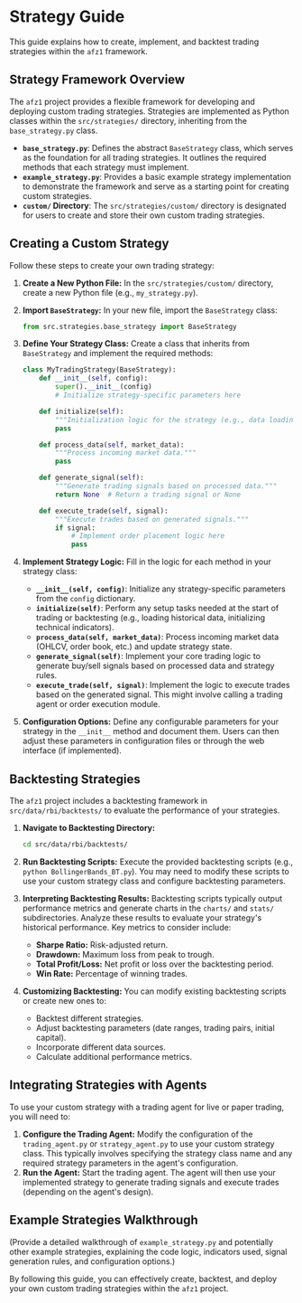 # Strategy Guide

This guide explains how to create, implement, and backtest trading strategies within the `afz1` framework.

## Strategy Framework Overview

The `afz1` project provides a flexible framework for developing and deploying custom trading strategies. Strategies are implemented as Python classes within the `src/strategies/` directory, inheriting from the `base_strategy.py` class.

*   **`base_strategy.py`**: Defines the abstract `BaseStrategy` class, which serves as the foundation for all trading strategies. It outlines the required methods that each strategy must implement.
*   **`example_strategy.py`**: Provides a basic example strategy implementation to demonstrate the framework and serve as a starting point for creating custom strategies.
*   **`custom/` Directory**:  The `src/strategies/custom/` directory is designated for users to create and store their own custom trading strategies.

## Creating a Custom Strategy

Follow these steps to create your own trading strategy:

1.  **Create a New Python File:**
    In the `src/strategies/custom/` directory, create a new Python file (e.g., `my_strategy.py`).

2.  **Import `BaseStrategy`:**
    In your new file, import the `BaseStrategy` class:

    ```python
    from src.strategies.base_strategy import BaseStrategy
    ```

3.  **Define Your Strategy Class:**
    Create a class that inherits from `BaseStrategy` and implement the required methods:

    ```python
    class MyTradingStrategy(BaseStrategy):
        def __init__(self, config):
            super().__init__(config)
            # Initialize strategy-specific parameters here

        def initialize(self):
            """Initialization logic for the strategy (e.g., data loading, indicator setup)."""
            pass

        def process_data(self, market_data):
            """Process incoming market data."""
            pass

        def generate_signal(self):
            """Generate trading signals based on processed data."""
            return None  # Return a trading signal or None

        def execute_trade(self, signal):
            """Execute trades based on generated signals."""
            if signal:
                # Implement order placement logic here
                pass
    ```

4.  **Implement Strategy Logic:**
    Fill in the logic for each method in your strategy class:

    *   **`__init__(self, config)`**:  Initialize any strategy-specific parameters from the `config` dictionary.
    *   **`initialize(self)`**:  Perform any setup tasks needed at the start of trading or backtesting (e.g., loading historical data, initializing technical indicators).
    *   **`process_data(self, market_data)`**:  Process incoming market data (OHLCV, order book, etc.) and update strategy state.
    *   **`generate_signal(self)`**:  Implement your core trading logic to generate buy/sell signals based on processed data and strategy rules.
    *   **`execute_trade(self, signal)`**:  Implement the logic to execute trades based on the generated signal. This might involve calling a trading agent or order execution module.

5.  **Configuration Options:**
    Define any configurable parameters for your strategy in the `__init__` method and document them. Users can then adjust these parameters in configuration files or through the web interface (if implemented).

## Backtesting Strategies

The `afz1` project includes a backtesting framework in `src/data/rbi/backtests/` to evaluate the performance of your strategies.

1.  **Navigate to Backtesting Directory:**
    ```bash
    cd src/data/rbi/backtests/
    ```

2.  **Run Backtesting Scripts:**
    Execute the provided backtesting scripts (e.g., `python BollingerBands_BT.py`). You may need to modify these scripts to use your custom strategy class and configure backtesting parameters.

3.  **Interpreting Backtesting Results:**
    Backtesting scripts typically output performance metrics and generate charts in the `charts/` and `stats/` subdirectories. Analyze these results to evaluate your strategy's historical performance. Key metrics to consider include:

    *   **Sharpe Ratio:**  Risk-adjusted return.
    *   **Drawdown:**  Maximum loss from peak to trough.
    *   **Total Profit/Loss:**  Net profit or loss over the backtesting period.
    *   **Win Rate:**  Percentage of winning trades.

4.  **Customizing Backtesting:**
    You can modify existing backtesting scripts or create new ones to:

    *   Backtest different strategies.
    *   Adjust backtesting parameters (date ranges, trading pairs, initial capital).
    *   Incorporate different data sources.
    *   Calculate additional performance metrics.

## Integrating Strategies with Agents

To use your custom strategy with a trading agent for live or paper trading, you will need to:

1.  **Configure the Trading Agent:**  Modify the configuration of the `trading_agent.py` or `strategy_agent.py` to use your custom strategy class. This typically involves specifying the strategy class name and any required strategy parameters in the agent's configuration.
2.  **Run the Agent:**  Start the trading agent. The agent will then use your implemented strategy to generate trading signals and execute trades (depending on the agent's design).

## Example Strategies Walkthrough

(Provide a detailed walkthrough of `example_strategy.py` and potentially other example strategies, explaining the code logic, indicators used, signal generation rules, and configuration options.)

By following this guide, you can effectively create, backtest, and deploy your own custom trading strategies within the `afz1` project.
